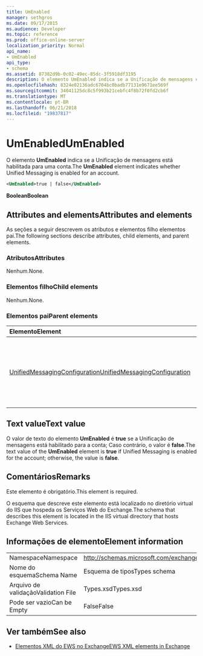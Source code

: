 ```yaml
---
title: UmEnabled
manager: sethgros
ms.date: 09/17/2015
ms.audience: Developer
ms.topic: reference
ms.prod: office-online-server
localization_priority: Normal
api_name:
- UmEnabled
api_type:
- schema
ms.assetid: 87382d9b-0c02-49ec-85dc-3f5918df3195
description: O elemento UmEnabled indica se a Unificação de mensagens está habilitada para uma conta.
ms.openlocfilehash: 8324e02136adc6704bc0badb77131e9671ee569f
ms.sourcegitcommit: 34041125dc8c5f993b21cebfc4f8b72f0fd2cb6f
ms.translationtype: MT
ms.contentlocale: pt-BR
ms.lasthandoff: 06/21/2018
ms.locfileid: "19837817"
---
```

# <a name="umenabled"></a><span data-ttu-id="7a799-103">UmEnabled</span><span class="sxs-lookup"><span data-stu-id="7a799-103">UmEnabled</span></span>

<span data-ttu-id="7a799-104">O elemento **UmEnabled** indica se a Unificação de mensagens está habilitada para uma conta.</span><span class="sxs-lookup"><span data-stu-id="7a799-104">The **UmEnabled** element indicates whether Unified Messaging is enabled for an account.</span></span> 
  
```XML
<UmEnabled>true | false</UmEnabled>
```

 <span data-ttu-id="7a799-105">**Boolean**</span><span class="sxs-lookup"><span data-stu-id="7a799-105">**Boolean**</span></span>
## <a name="attributes-and-elements"></a><span data-ttu-id="7a799-106">Attributes and elements</span><span class="sxs-lookup"><span data-stu-id="7a799-106">Attributes and elements</span></span>

<span data-ttu-id="7a799-107">As seções a seguir descrevem os atributos e elementos filho elementos pai.</span><span class="sxs-lookup"><span data-stu-id="7a799-107">The following sections describe attributes, child elements, and parent elements.</span></span>
  
### <a name="attributes"></a><span data-ttu-id="7a799-108">Atributos</span><span class="sxs-lookup"><span data-stu-id="7a799-108">Attributes</span></span>

<span data-ttu-id="7a799-109">Nenhum.</span><span class="sxs-lookup"><span data-stu-id="7a799-109">None.</span></span>
  
### <a name="child-elements"></a><span data-ttu-id="7a799-110">Elementos filho</span><span class="sxs-lookup"><span data-stu-id="7a799-110">Child elements</span></span>

<span data-ttu-id="7a799-111">Nenhum.</span><span class="sxs-lookup"><span data-stu-id="7a799-111">None.</span></span>
  
### <a name="parent-elements"></a><span data-ttu-id="7a799-112">Elementos pai</span><span class="sxs-lookup"><span data-stu-id="7a799-112">Parent elements</span></span>

|<span data-ttu-id="7a799-113">**Elemento**</span><span class="sxs-lookup"><span data-stu-id="7a799-113">**Element**</span></span>|<span data-ttu-id="7a799-114">**Descrição**</span><span class="sxs-lookup"><span data-stu-id="7a799-114">**Description**</span></span>|
|:-----|:-----|
|[<span data-ttu-id="7a799-115">UnifiedMessagingConfiguration</span><span class="sxs-lookup"><span data-stu-id="7a799-115">UnifiedMessagingConfiguration</span></span>](unifiedmessagingconfiguration.md) <br/> |<span data-ttu-id="7a799-116">Contém informações de configuração de serviço para o serviço de Unificação de mensagens.</span><span class="sxs-lookup"><span data-stu-id="7a799-116">Contains service configuration information for the Unified Messaging service.</span></span>  <br/> |
   
## <a name="text-value"></a><span data-ttu-id="7a799-117">Text value</span><span class="sxs-lookup"><span data-stu-id="7a799-117">Text value</span></span>

<span data-ttu-id="7a799-118">O valor de texto do elemento **UmEnabled** é **true** se a Unificação de mensagens está habilitado para a conta; Caso contrário, o valor é **false**.</span><span class="sxs-lookup"><span data-stu-id="7a799-118">The text value of the **UmEnabled** element is **true** if Unified Messaging is enabled for the account; otherwise, the value is **false**.</span></span>
  
## <a name="remarks"></a><span data-ttu-id="7a799-119">Comentários</span><span class="sxs-lookup"><span data-stu-id="7a799-119">Remarks</span></span>

<span data-ttu-id="7a799-120">Este elemento é obrigatório.</span><span class="sxs-lookup"><span data-stu-id="7a799-120">This element is required.</span></span>
  
<span data-ttu-id="7a799-121">O esquema que descreve este elemento está localizado no diretório virtual do IIS que hospeda os Serviços Web do Exchange.</span><span class="sxs-lookup"><span data-stu-id="7a799-121">The schema that describes this element is located in the IIS virtual directory that hosts Exchange Web Services.</span></span>
  
## <a name="element-information"></a><span data-ttu-id="7a799-122">Informações de elemento</span><span class="sxs-lookup"><span data-stu-id="7a799-122">Element information</span></span>

|||
|:-----|:-----|
|<span data-ttu-id="7a799-123">Namespace</span><span class="sxs-lookup"><span data-stu-id="7a799-123">Namespace</span></span>  <br/> |http://schemas.microsoft.com/exchange/services/2006/types  <br/> |
|<span data-ttu-id="7a799-124">Nome do esquema</span><span class="sxs-lookup"><span data-stu-id="7a799-124">Schema Name</span></span>  <br/> |<span data-ttu-id="7a799-125">Esquema de tipos</span><span class="sxs-lookup"><span data-stu-id="7a799-125">Types schema</span></span>  <br/> |
|<span data-ttu-id="7a799-126">Arquivo de validação</span><span class="sxs-lookup"><span data-stu-id="7a799-126">Validation File</span></span>  <br/> |<span data-ttu-id="7a799-127">Types.xsd</span><span class="sxs-lookup"><span data-stu-id="7a799-127">Types.xsd</span></span>  <br/> |
|<span data-ttu-id="7a799-128">Pode ser vazio</span><span class="sxs-lookup"><span data-stu-id="7a799-128">Can be Empty</span></span>  <br/> |<span data-ttu-id="7a799-129">False</span><span class="sxs-lookup"><span data-stu-id="7a799-129">False</span></span>  <br/> |
   
## <a name="see-also"></a><span data-ttu-id="7a799-130">Ver também</span><span class="sxs-lookup"><span data-stu-id="7a799-130">See also</span></span>



- [<span data-ttu-id="7a799-131">Elementos XML do EWS no Exchange</span><span class="sxs-lookup"><span data-stu-id="7a799-131">EWS XML elements in Exchange</span></span>](ews-xml-elements-in-exchange.md)

